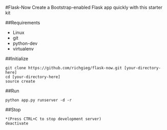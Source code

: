 #Flask-Now
Create a Bootstrap-enabled Flask app quickly with this starter kit


##Requirements
- Linux
- git
- python-dev
- virtualenv


##Initialize
```
git clone https://github.com/richgieg/flask-now.git [your-directory-here]
cd [your-directory-here]
source create
```


##Run
```
python app.py runserver -d -r
```


##Stop
```
*(Press CTRL+C to stop development server)
deactivate
```
